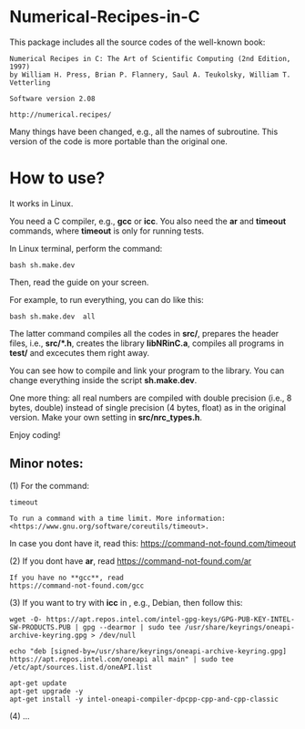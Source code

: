 # Numerical-Recipes-in-C

This package includes all the source codes of the well-known book:

    Numerical Recipes in C: The Art of Scientific Computing (2nd Edition, 1997)
    by William H. Press, Brian P. Flannery, Saul A. Teukolsky, William T. Vetterling
    
    Software version 2.08
    
    http://numerical.recipes/

Many things have been changed, e.g., all the names of subroutine. This version of the code is more portable than the original one.

# How to use? 

It works in Linux. 

You need a C compiler, e.g., **gcc** or **icc**. You also need the **ar** and **timeout** commands, where **timeout** is only for running tests.

In Linux terminal, perform the command:

    bash sh.make.dev

Then, read the guide on your screen. 

For example, to run everything, you can do like this:

    bash sh.make.dev  all 

The latter command compiles all the codes in **src/**, prepares the header files, i.e., **src/\*.h**, creates the library **libNRinC.a**, compiles all programs in **test/** and excecutes them right away. 

You can see how to compile and link your program to the library. You can change everything inside the script **sh.make.dev**.

One more thing: all real numbers are compiled with double precision (i.e., 8 bytes, double) instead of single precision (4 bytes, float) as in the original version. Make your own setting in **src/nrc_types.h**.

Enjoy coding!

Minor notes:
-------------

(1) For the command:

    timeout

    To run a command with a time limit. More information: <https://www.gnu.org/software/coreutils/timeout>. 

In case you dont have it, read this:
    https://command-not-found.com/timeout

(2) If you dont have **ar**, read
    https://command-not-found.com/ar
    
    If you have no **gcc**, read 
    https://command-not-found.com/gcc

(3) If you want to try with **icc** in , e.g., Debian, then follow this:

    wget -O- https://apt.repos.intel.com/intel-gpg-keys/GPG-PUB-KEY-INTEL-SW-PRODUCTS.PUB | gpg --dearmor | sudo tee /usr/share/keyrings/oneapi-archive-keyring.gpg > /dev/null

    echo "deb [signed-by=/usr/share/keyrings/oneapi-archive-keyring.gpg] https://apt.repos.intel.com/oneapi all main" | sudo tee /etc/apt/sources.list.d/oneAPI.list

    apt-get update 
    apt-get upgrade -y 
    apt-get install -y intel-oneapi-compiler-dpcpp-cpp-and-cpp-classic
    
(4) ...
